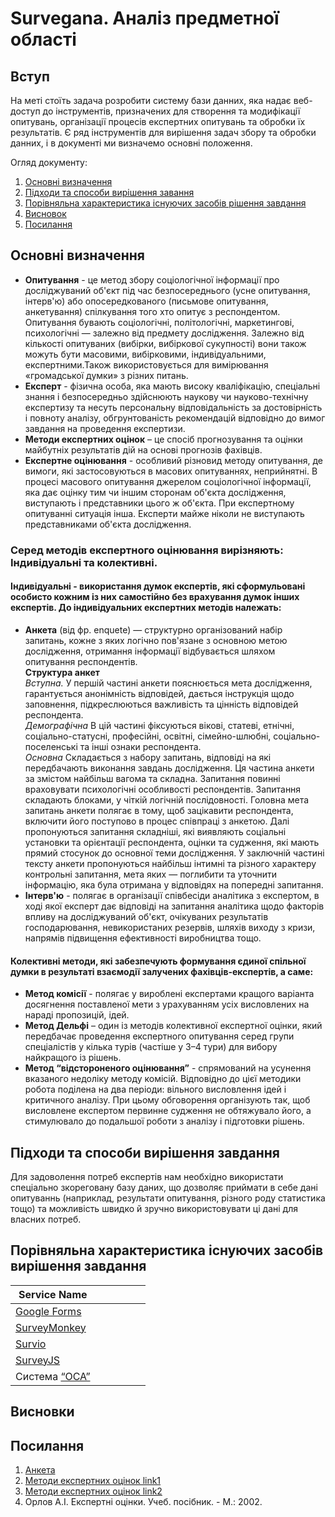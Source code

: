 # Survegana. Аналіз предметної області

## Вступ

На меті стоїть задача розробити систему бази данних, яка надає веб-доступ до інструментів, призначених для створення та модифікації опитувань, організації процесів експертних опитувань та обробки їх результатів. Є ряд інструментів для вирішення задач збору та обробки данних, і в документі ми визначемо основні положення.

Огляд документу:

1. [Основні визначення](https://github.com/NothingIsMatter/database_basics_template/blob/task1/docs/requirements/state-of-the-art.md#%D0%BE%D1%81%D0%BD%D0%BE%D0%B2%D0%BD%D1%96-%D0%B2%D0%B8%D0%B7%D0%BD%D0%B0%D1%87%D0%B5%D0%BD%D0%BD%D1%8F)
2. [Підходи та способи вирішення завання](https://github.com/NothingIsMatter/database_basics_template/blob/task1/docs/requirements/state-of-the-art.md#%D0%BF%D1%96%D0%B4%D1%85%D0%BE%D0%B4%D0%B8-%D1%82%D0%B0-%D1%81%D0%BF%D0%BE%D1%81%D0%BE%D0%B1%D0%B8-%D0%B2%D0%B8%D1%80%D1%96%D1%88%D0%B5%D0%BD%D0%BD%D1%8F-%D0%B7%D0%B0%D0%B2%D0%B4%D0%B0%D0%BD%D0%BD%D1%8F)
3. [Порівняльна характеристика існуючих засобів рішення завдання](https://github.com/NothingIsMatter/database_basics_template/blob/task1/docs/requirements/state-of-the-art.md#%D0%BF%D0%BE%D1%80%D1%96%D0%B2%D0%BD%D1%8F%D0%BB%D1%8C%D0%BD%D0%B0-%D1%85%D0%B0%D1%80%D0%B0%D0%BA%D1%82%D0%B5%D1%80%D0%B8%D1%81%D1%82%D0%B8%D0%BA%D0%B0-%D1%96%D1%81%D0%BD%D1%83%D1%8E%D1%87%D0%B8%D1%85-%D0%B7%D0%B0%D1%81%D0%BE%D0%B1%D1%96%D0%B2-%D0%B2%D0%B8%D1%80%D1%96%D1%88%D0%B5%D0%BD%D0%BD%D1%8F-%D0%B7%D0%B0%D0%B2%D0%B4%D0%B0%D0%BD%D0%BD%D1%8F)
4. [Висновок](https://github.com/NothingIsMatter/database_basics_template/blob/task1/docs/requirements/state-of-the-art.md#%D0%B2%D0%B8%D1%81%D0%BD%D0%BE%D0%B2%D0%BA%D0%B8)
5. [Посилання](https://github.com/NothingIsMatter/database_basics_template/blob/task1/docs/requirements/state-of-the-art.md#%D0%BF%D0%BE%D1%81%D0%B8%D0%BB%D0%B0%D0%BD%D0%BD%D1%8F)

## Основні визначення

- **Опитування** - це метод збору соціологічної інформації про досліджуваний об'єкт під час безпосереднього (усне опитування, інтерв'ю) або опосередкованого (письмове опитування, анкетування) спілкування того хто опитує з респондентом. Опитування бувають соціологічні, політологічні, маркетингові, психологічні — залежно від предмету дослідження. Залежно від кількості опитуваних (вибірки, вибіркової сукупності) вони також можуть бути масовими, вибірковими, індивідуальними, експертними.Також використовується для вимірювання «громадської думки» з різних питань.
- **Експерт** - фізична особа, яка мають високу кваліфікацію, спеціальні знання і безпосередньо здійснюють наукову чи науково-технічну експертизу та несуть персональну відповідальність за достовірність і повноту аналізу, обгрунтованість рекомендацій відповідно до вимог завдання на проведення експертизи.
- **Методи експертних оцінок** – це спосіб прогнозування та оцінки майбутніх результатів дій на основі прогнозів фахівців.
- **Експертне оцінювання** - особливий різновид методу опитування, де вимоги, які застосовуються в масових опитуваннях, неприйнятні. В процесі масового опитування джерелом соціологічної інформації, яка дає оцінку тим чи іншим сторонам об'єкта дослідження, виступають і представники цього ж об'єкта. При експертному опитуванні ситуація інша. Експерти майже ніколи не виступають представниками об'єкта дослідження.
### Серед методів експертного оцінювання вирізняють: Індивідуальні та колективні.
#### Індивідуальні - використання думок експертів, які сформульовані особисто кожним із них самостійно без врахування думок інших експертів. До індивідуальних експертних методів належать:
- **Анкета** (від фр. enquete) — структурно організований набір запитань, кожне з яких логічно пов'язане з основною метою дослідження, отримання інформації відбувається шляхом опитування респондентів.\
**Структура анкет**\
*Вступна.*
У першій частині анкети пояснюється мета дослідження, гарантується анонімність відповідей, дається інструкція щодо заповнення, підкреслюються важливість та цінність відповідей респондента.\
*Демографічна*
В цій частині фіксуються вікові, статеві, етнічні, соціально-статусні, професійні, освітні, сімейно-шлюбні, соціально-поселенські та інші ознаки респондента.\
*Основна*
Складається з набору запитань, відповіді на які передбачають виконання завдань дослідження. Ця частина анкети за змістом найбільш вагома та складна. Запитання повинні враховувати психологічні особливості респондентів. Запитання складають блоками, у чіткій логічній послідовності. Головна мета запитань анкети полягає в тому, щоб зацікавити респондента, включити його поступово в процес співпраці з анкетою. Далі пропонуються запитання складніші, які виявляють соціальні установки та орієнтації респондента, оцінки та судження, які мають прямий стосунок до основної теми дослідження. У заключній частині тексту анкети пропонуються найбільш інтимні та різного характеру контрольні запитання, мета яких — поглибити та уточнити інформацію, яка була отримана у відповідях на попередні запитання.
- **Інтерв'ю** - полягає в організації співбесіди аналітика з експертом, в ході якої експерт дає відповіді на запитання аналітика щодо факторів впливу на досліджуваний об'єкт, очікуваних результатів господарювання, невикористаних резервів, шляхів виходу з кризи, напрямів підвищення ефективності виробництва тощо.
#### Колективні методи, які забезпечують формування єдиної спільної думки в результаті взаємодії залучених фахівців-експертів, а саме:
- **Метод комісії** - полягає у вироблені експертами кращого варіанта досягнення поставленої мети з урахуванням усіх висловлених на нараді пропозицій, ідей.
- **Метод Дельфі** – один із методів колективної експертної оцінки, який передбачає проведення експертного опитування серед групи спеціалістів у кілька турів (частіше у 3–4 тури) для вибору найкращого із рішень. 
- **Метод “відстороненого оцінювання”** - спрямований на усунення вказаного недоліку методу комісій. Відповідно до цієї методики робота поділена на два періоди: вільного висловлення ідей і критичного аналізу. При цьому обговорення організують так, щоб висловлене експертом первинне судження не обтяжувало його, а стимулювало до подальшої роботи з аналізу і підготовки рішень.
## Підходи та способи вирішення завдання
Для задоволення потреб експертів нам необхідно використати спеціально зкореговану базу даних, що дозволяє приймати в себе дані опитуваннь (наприклад, результати опитування, різного роду статистика тощо) та можливість швидко й зручно використовувати ці дані для власних потреб.

## Порівняльна характеристика існуючих засобів вирішення завдання

|Service Name||||||
|---|---|---|---|---|---|
|[Google Forms](https://www.google.com/intl/ru_ua/forms/about/)||||||
|[SurveyMonkey](https://ru.surveymonkey.com/)||||||
|[Survio](https://www.survio.com/ru/)||||||
|[SurveyJS](https://surveyjs.io/)||||||
|Система [“ОСА”](https://oca.com.ua/)||||||

## Висновки



## Посилання
1. [Анкета](https://uk.wikipedia.org/wiki/%D0%90%D0%BD%D0%BA%D0%B5%D1%82%D0%B0) 
2. [Методи експертних оцінок link1](https://pidru4niki.com/19650323/ekonomika/metodi_ekspertnih_otsinok)
3. [Методи експертних оцінок link2](https://uk.wikipedia.org/wiki/%D0%95%D0%BA%D1%81%D0%BF%D0%B5%D1%80%D1%82%D0%BD%D1%96_%D0%BC%D0%B5%D1%82%D0%BE%D0%B4%D0%B8_%D0%BE%D1%86%D1%96%D0%BD%D1%8E%D0%B2%D0%B0%D0%BD%D0%BD%D1%8F)  
4. Орлов А.І. Експертні оцінки. Учеб. посібник. - М.: 2002.